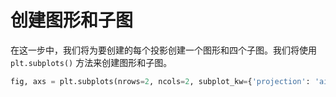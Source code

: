# 创建图形和子图

在这一步中，我们将为要创建的每个投影创建一个图形和四个子图。我们将使用 `plt.subplots()` 方法来创建图形和子图。

```python
fig, axs = plt.subplots(nrows=2, ncols=2, subplot_kw={'projection': 'aitoff'})
```
